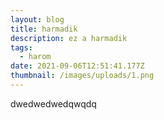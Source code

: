 ```yaml
---
layout: blog
title: harmadik
description: ez a harmadik
tags:
  - harom
date: 2021-09-06T12:51:41.177Z
thumbnail: /images/uploads/1.png
---
```

dwedwedwedqwqdq